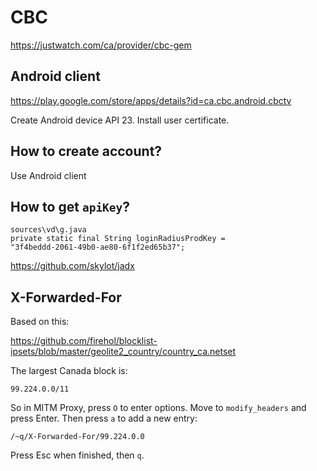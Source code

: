 # CBC

https://justwatch.com/ca/provider/cbc-gem

## Android client

https://play.google.com/store/apps/details?id=ca.cbc.android.cbctv

Create Android device API 23. Install user certificate.

## How to create account?

Use Android client

## How to get `apiKey`?

~~~
sources\vd\g.java
private static final String loginRadiusProdKey =
"3f4beddd-2061-49b0-ae80-6f1f2ed65b37";
~~~

https://github.com/skylot/jadx

## X-Forwarded-For

Based on this:

<https://github.com/firehol/blocklist-ipsets/blob/master/geolite2_country/country_ca.netset>

The largest Canada block is:

~~~
99.224.0.0/11
~~~

So in MITM Proxy, press `O` to enter options. Move to `modify_headers` and
press Enter. Then press `a` to add a new entry:

~~~
/~q/X-Forwarded-For/99.224.0.0
~~~

Press Esc when finished, then `q`.
